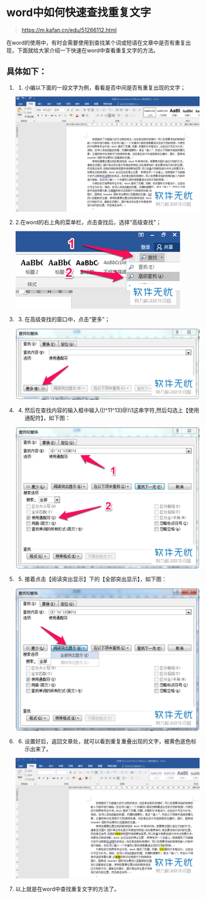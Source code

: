 # word中如何快速查找重复文字

> https://m.kafan.cn/edu/51266112.html

在word的使用中，有时会需要使用到查找某个词或短语在文章中是否有重复出现，下面就给大家介绍一下快速在word中查看重复文字的方法。

## 具体如下：

1. 1. 小编以下面的一段文字为例，看看是否中间是否有重复出现的文字；

    ![word中如何快速查找重复文字](readme.assets/5bafa40f4bfbfbeddfdc712375f0f736aec31fe0.jpg)

2. 2.在word的右上角的菜单栏，点击查找后，选择“高级查找”；

    ![word中如何快速查找重复文字](readme.assets/eac4b74543a982264f776c7b8782b9014a90eb3c.jpg)

3. 3. 在高级查找的窗口中，点击“更多”；

    ![word中如何快速查找重复文字](readme.assets/5882b2b7d0a20cf4c3dbb9837b094b36acaf9927.jpg)

4. 4. 然后在查找内容的输入框中输入([!^11^13]@)\1这串字符,然后勾选上【使用通配符】，如下图：

    ![word中如何快速查找重复文字](readme.assets/c75c10385343fbf25666e17fbd7eca8065388f20.jpg)

5. 5. 接着点击【阅读突出显示】下的【全部突出显示】，如下图：

    ![word中如何快速查找重复文字](readme.assets/63d0f703918fa0ecb88223512b9759ee3d6ddb21.jpg)

6. 6. 设置好后，返回文章处，就可以看到重复重叠出现的文字，被黄色底色标示出来了。

    ![word中如何快速查找重复文字](readme.assets/b64543a98226cffc9f6ef8eeb4014a90f603ea22.jpg)

7. 以上就是在word中查找重复文字的方法了。
